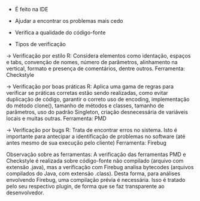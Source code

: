 - É feito na IDE
- Ajudar a encontrar os problemas mais cedo
- Verifica a qualidade do código-fonte

- Tipos de verificação

-> Verificação por estilo
R: Considera elementos como identação, espaços e tabs, convenção de nomes, número de parâmetros, alinhamento na vertical, formato e presença de comentários, dentre outros.
Ferramenta: Checkstyle

-> Verificação por boas práticas
R: Aplica uma gama de regras para verificar se práticas corretas estão sendo realizadas, como evitar duplicação de código, garantir o correto uso de encoding, implementação do método clone(), tamanho de métodos e classes, tamanho de parâmetros, uso do padrão Singleton, criação desnecessária de variáveis locais e muitas outras.
Ferramenta: PMD

-> Verificação por bugs
R: Trata de encontrar erros no sistema. Isto é importante para antecipar a identificação de problemas no software (até antes mesmo de sua execução pelo cliente)
Ferramenta: Firebug

Observação sobre as ferramentas:
A verificação das ferramentas PMD e Checkstyle é realizada sobre código-fonte não compilado (arquivo com extensão .java), mas a verificação com Firebug analisa bytecodes (arquivos compilados do Java, com extensão .class). Desta forma, para análises envolvendo Firebug, uma compilação prévia é necessária. Isso é tratado pelo seu respectivo plugin, de forma que se faz transparente ao desenvolvedor.
